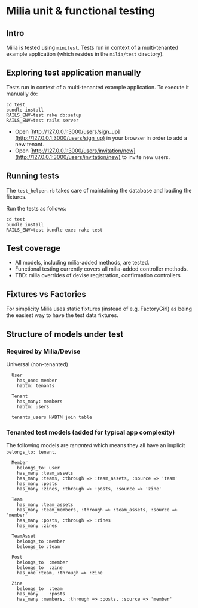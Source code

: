 # Milia unit & functional testing

## Intro
Milia is tested using `minitest`.
Tests run in context of a multi-tenanted example application
(which resides in the `milia/test` directory).

## Exploring test application manually
Tests run in context of a multi-tenanted example application.
To execute it manually do:

```
cd test
bundle install
RAILS_ENV=test rake db:setup
RAILS_ENV=test rails server
```

* Open [http://127.0.0.1:3000/users/sign_up](http://127.0.0.1:3000/users/sign_up) in your browser
in order to add a new tenant.
* Open [http://127.0.0.1:3000/users/invitation/new](http://127.0.0.1:3000/users/invitation/new) to invite new users.

## Running tests

The `test_helper.rb` takes care of maintaining the database
and loading the fixtures.

Run the tests as follows:

```
cd test
bundle install
RAILS_ENV=test bundle exec rake test
```  

## Test coverage
* All models, including milia-added methods, are tested.
* Functional testing currently covers all milia-added controller methods.
* TBD: milia overrides of devise registration, confirmation controllers

## Fixtures vs Factories

For simplicity Milia uses static fixtures (instead of e.g. FactoryGirl)
as being the easiest way to have the test data fixtures.

## Structure of models under test

### Required by Milia/Devise

Universal (non-tenanted)
```
  User
    has_one: member
    habtm: tenants

  Tenant
    has_many: members
    habtm: users

  tenants_users HABTM join table
```

### Tenanted test models (added for typical app complexity)

The following models are <i>tenanted</i> which means
they all have an implicit `belongs_to: tenant`.

```
  Member
    belongs_to: user
    has_many :team_assets
    has_many :teams, :through => :team_assets, :source => 'team'
    has_many :posts
    has_many :zines, :through => :posts, :source => 'zine'

  Team
    has_many :team_assets
    has_many :team_members, :through => :team_assets, :source => 'member'
    has_many :posts, :through => :zines
    has_many :zines

  TeamAsset
    belongs_to :member
    belongs_to :team

  Post
    belongs_to  :member
    belongs_to  :zine
    has_one :team, :through => :zine

  Zine
    belongs_to  :team
    has_many    :posts
    has_many :members, :through => :posts, :source => 'member'
```

